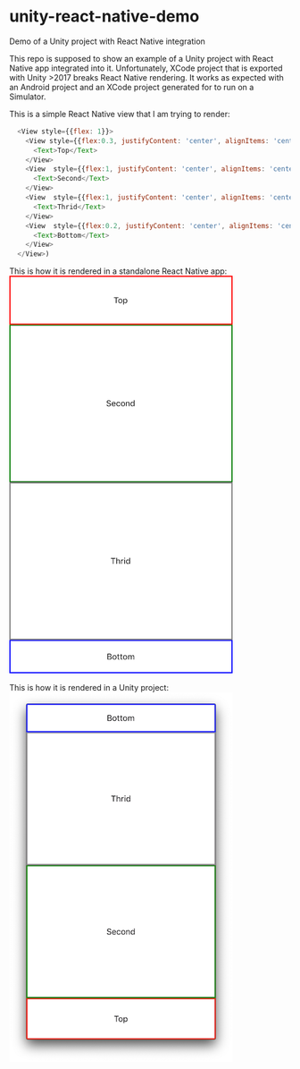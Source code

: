 # unity-react-native-demo
Demo of a Unity project with React Native integration
 
This repo is supposed to show an example of a Unity project with React Native app integrated into it. 
Unfortunately, XCode project that is exported with Unity >2017 breaks React Native rendering.
It works as expected with an Android project and an XCode project generated for to run on a Simulator.

This is a simple React Native view that I am trying to render:
```js
  <View style={{flex: 1}}>
    <View style={{flex:0.3, justifyContent: 'center', alignItems: 'center', borderWidth: 2, borderColor: 'red'}}>
      <Text>Top</Text>
    </View>
    <View  style={{flex:1, justifyContent: 'center', alignItems: 'center', borderWidth: 2, borderColor: 'green'}}>
      <Text>Second</Text>
    </View>
    <View  style={{flex:1, justifyContent: 'center', alignItems: 'center', borderWidth: 2, borderColor: 'grey'}}>
      <Text>Thrid</Text>
    </View>
    <View  style={{flex:0.2, justifyContent: 'center', alignItems: 'center', borderWidth: 2, borderColor: 'blue'}}>
      <Text>Bottom</Text>
    </View>
  </View>)
```
This is how it is rendered in a standalone React Native app:
![Normal rendering](https://github.com/yurykorzun/unity-react-native-demo/blob/master/Screenshots/Screenshot_unity_ios_rn_simulator.png?raw=true)

This is how it is rendered in a Unity project:
![Normal rendering](https://github.com/yurykorzun/unity-react-native-demo/blob/master/Screenshots/Screenshot_unity_ios_rn_device.png?raw=true)
